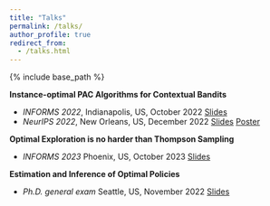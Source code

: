 ```yaml
---
title: "Talks"
permalink: /talks/
author_profile: true
redirect_from:
  - /talks.html
---
```


{% include base_path %}

<!-- Leave two spaces at the end -->

**Instance-optimal PAC Algorithms for Contextual Bandits**  
- *INFORMS 2022*, Indianapolis, US, October 2022 [Slides](/files/contextual_bandit_talk_INFORMS.pdf)  &nbsp;  
- *NeurIPS 2022*, New Orleans, US, December 2022 [Slides](/files/contextual_bandit_talk_NIPS.pdf) [Poster](/files/neurips_2022_CODA_poster.pdf)

**Optimal Exploration is no harder than Thompson Sampling**  
- *INFORMS 2023* Phoenix, US, October 2023 [Slides](/files/posterior_sampling.pdf) &nbsp; 


**Estimation and Inference of Optimal Policies** 
- *Ph.D. general exam* Seattle, US, November 2022 [Slides](/files/general_exam.pdf) &nbsp; 

